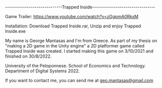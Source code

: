-----------------------------Trapped Inside--------------------------------

Game Trailer: https://www.youtube.com/watch?v=zGgpmA0RksM

Installation: Download Trapped Inside.rar, Unzip and enjoy Trapped Inside.exe


My name is George Mantasas and I'm from Greece.
As part of my thesis on "making a 2D game in the Unity engine"
a 2D platformer game called Trapped Inside was created.
I started making this game on 3/10/2021 and finished on 30/8/2022.

University of the Peloponnese. School of Economics and Technology.
Department of Digital Systems 2022.

If you want to contact me, you can send me at geo.mantasas@gmail.com
